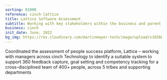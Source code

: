 ```yaml
---
sorting: 01000
reference: cinch-lattice
title: Lattice Software Assessment
subtitle: Working with key stakeholders within the business and parent group
business: cinch
init_date: June, 2022
bg_img: https://res.cloudinary.com/martinmayer-tech/image/upload/v1656646282/2018-02-27_07.51.25_w7upoq.jpg
---
```

Coordinated the assessment of people success platform, Lattice – working with managers across cinch Technology to identify a suitable system to support 360 feedback capture, goal setting and competency tracking for a cross-disciplined team of 400+ people, across 5 tribes and supporting departments 